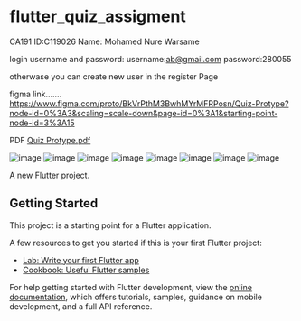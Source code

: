 # flutter_quiz_assigment

CA191
ID:C119026
Name: Mohamed Nure Warsame

login username and password:
username:ab@gmail.com
password:280055

otherwase you can create new user in the register Page

figma link.......
https://www.figma.com/proto/BkVrPthM3BwhMYrMFRPosn/Quiz-Protype?node-id=0%3A3&scaling=scale-down&page-id=0%3A1&starting-point-node-id=3%3A15

PDF
[Quiz Protype.pdf](https://github.com/mohaalka/flutter_quiz_assigment/files/10611601/Quiz.Protype.pdf)


![image](https://user-images.githubusercontent.com/99583384/216830369-2338c677-1568-46c2-8fb2-bc747b06b502.png)
![image](https://user-images.githubusercontent.com/99583384/216830386-ffc55d18-996e-4c8e-b4f0-e54993578a5e.png)
![image](https://user-images.githubusercontent.com/99583384/216830405-506b49eb-6f51-4333-8ec1-71571eeab84e.png)
![image](https://user-images.githubusercontent.com/99583384/216830418-1f9af62d-2d95-4de0-a354-48b7ff420907.png)
![image](https://user-images.githubusercontent.com/99583384/216830442-6ebc936d-0eb8-441e-b3aa-08b67b08ba4e.png)
![image](https://user-images.githubusercontent.com/99583384/216830456-f6abb276-2cac-4323-a313-7467a3ba0155.png)
![image](https://user-images.githubusercontent.com/99583384/216830462-fc0dc32d-0cf8-4fd2-8489-cbd94e335b88.png)
![image](https://user-images.githubusercontent.com/99583384/216830476-9a10b8da-5d83-4acc-92f7-8a1b962cec64.png)


A new Flutter project.

## Getting Started

This project is a starting point for a Flutter application.

A few resources to get you started if this is your first Flutter project:

- [Lab: Write your first Flutter app](https://docs.flutter.dev/get-started/codelab)
- [Cookbook: Useful Flutter samples](https://docs.flutter.dev/cookbook)

For help getting started with Flutter development, view the
[online documentation](https://docs.flutter.dev/), which offers tutorials,
samples, guidance on mobile development, and a full API reference.
